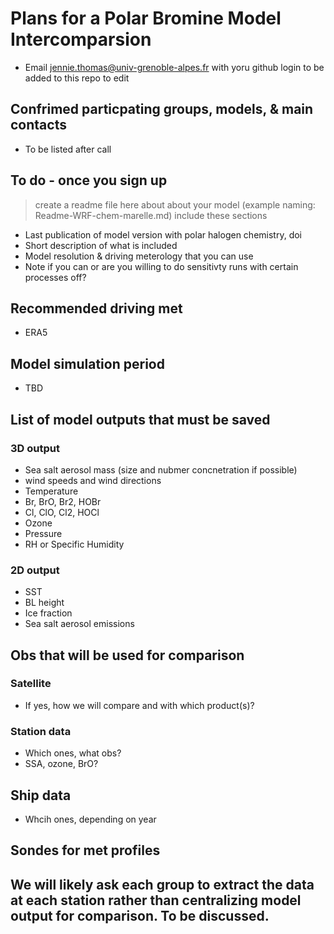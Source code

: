 # Plans for a Polar Bromine Model Intercomparsion 
- Email jennie.thomas@univ-grenoble-alpes.fr with yoru github login to be added to this repo to edit

## Confrimed particpating groups, models, & main contacts
- To be listed after call

## To do - once you sign up 
> create a readme file here about about your model (example naming: Readme-WRF-chem-marelle.md) include these sections
- Last publication of model version with polar halogen chemistry, doi
- Short description of what is included
- Model resolution & driving meterology that you can use
- Note if you can or are you willing to do sensitivty runs with certain processes off?

## Recommended driving met
- ERA5

## Model simulation period
- TBD

## List of model outputs that must be saved
### 3D output
- Sea salt aerosol mass (size and nubmer concnetration if possible)
- wind speeds and wind directions
- Temperature
- Br, BrO, Br2, HOBr 
- Cl, ClO, Cl2, HOCl 
- Ozone
- Pressure
- RH or Specific Humidity

### 2D output
- SST
- BL height
- Ice fraction
- Sea salt aerosol emissions

## Obs that will be used for comparison
### Satellite
- If yes, how we will compare and with which product(s)?

### Station data
- Which ones, what obs?
- SSA, ozone, BrO?

## Ship data
- Whcih ones, depending on year

## Sondes for met profiles



## We will likely ask each group to extract the data at each station rather than centralizing model output for comparison.  To be discussed.
